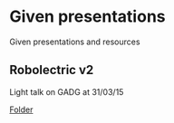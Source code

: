 # Given presentations
Given presentations and resources

## Robolectric v2
Light talk on GADG at 31/03/15

[Folder](robolectric-v2)
